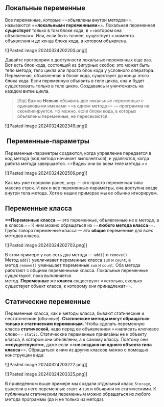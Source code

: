 ## Локальные переменные
Все переменные, которые ==объявлены внутри методов==, называются ==**локальными переменными**==. Локальная переменная **существует** только в том блоке кода, в ==котором она объявлена==. Или, если быть точнее, существует с момента объявления и до конца блока кода, в котором объявлена.

![[Pasted image 20240324202200.png]]

Давайте проговорим о доступности локальных переменных еще раз. Вот есть блок кода, состоящий из фигурных скобок: это может быть тело метода, тело цикла или просто блок кода у условного оператора. Переменная, объявленная в блоке кода, существует до конца этого блока кода.
Если переменную объявить в теле цикла, она и будет существовать только в теле цикла. Создаваясь и уничтожаясь на каждом витке цикла.

> [!tip] Важно
> **Нельзя** объявить две локальные переменные с одинаковыми именами ==в одном методе== — программа не скомпилируется. Но можно, если блоки кода, в которых объявлены переменные, не пересекаются.

![[Pasted image 20240324202349.png]]
##  Переменные-параметры
Переменные-параметры создаются, когда управление передается в код метода (код метода начинает выполняться), и удаляются, когда работа метода завершается. ==Видны они во всем теле метода.==

![[Pasted image 20240324202506.png]]

Как мы уже говорили ранее, `args` — это просто переменная типа массив строк. И как и все переменные-параметры, она доступна везде внутри тела метода. Хотя в наших примерах мы ее обычно игнорируем.
## Переменные класса
**==Переменные класса** — это переменные, объявленные не в методе, а в классе.==
К ним можно обращаться из ==**любого метода класса**==. Грубо говоря переменные класса — это **общие** переменные для всех методов класса.

![[Pasted image 20240324202703.png]]

В этом примере у нас есть два метода — `add()` и `remove()`. Метод `add()` увеличивает переменные класса `sum` и `count`, а метод `remove()` уменьшает переменные `sum` и `count`. Оба метода работают с общими переменными класса.
Локальные переменные существуют, пока выполняется метод. **Переменные** же **класса** существуют ==столько, сколько существует объект класса, к которому они принадлежат==.
## Статические переменные
Переменные класса, как и методы класса, бывают статические и нестатические (обычные). **Статические методы могут обращаться только к статическим переменным.**
Чтобы сделать переменную класса **статической**, надо перед ее объявлением ==написать ключевое слово== `static`.
Статические переменные привязаны не к объекту класса, в котором они объявлены, а к самому классу. Поэтому они **==существуют==**, даже если ==**не создано ни одного объекта типа класса**==. Обращаться к ним из других классов можно с помощью конструкции вида:

![[Pasted image 20240324203222.png]]

![[Pasted image 20240324203325.png]]

В приведённом выше примере мы создали отдельный класс `Storage`, вынесли в него переменные `count` и `sum` и объявили их статическими. К публичным статическим переменным можно обращаться из любого метода программы (да и не только из метода).
